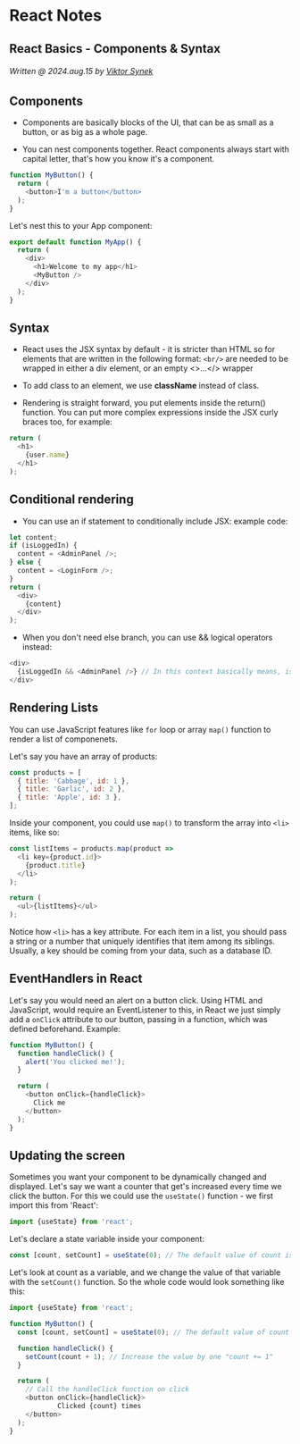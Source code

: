 # React Notes 
## React Basics - Components & Syntax
###### Written @ 2024.aug.15 by [Viktor Synek](https://github.com/viktorsynek)


## Components

- Components are basically blocks of the UI, that can be as small as a button, or as big as a whole page.

- You can nest components together. React components always start with capital letter, that's how you know it's a component.

```javascript
function MyButton() {
  return (
    <button>I'm a button</button>
  );
}
```

Let's nest this to your App component:

```javascript
export default function MyApp() {
  return (
    <div>
      <h1>Welcome to my app</h1>
      <MyButton />
    </div>
  );
}
```

## Syntax

- React uses the JSX syntax by default - it is stricter than HTML so for elements that are written in the following format: ``<br/>`` are needed to be wrapped in either a div element, or an empty <>...</> wrapper

- To add class to an element, we use **className** instead of class.

- Rendering is straight forward, you put elements inside the return() function.
You can put more complex expressions inside the JSX curly braces too, for example:


```javascript
return (
  <h1>
    {user.name}
  </h1>
);
```

## Conditional rendering

- You can use an if statement to conditionally include JSX: example code:

```javascript
let content;
if (isLoggedIn) {
  content = <AdminPanel />;
} else {
  content = <LoginForm />;
}
return (
  <div>
    {content}
  </div>
);
```

- When you don't need else branch, you can use && logical operators instead:

```javascript
<div>
  {isLoggedIn && <AdminPanel />} // In this context basically means, is isLoggedIn, then render AdminPanel.
</div>
```

## Rendering Lists

You can use JavaScript features like ``for`` loop or array ``map()`` function to render a list of componenets.

Let's say you have an array of products:

```javascript
const products = [
  { title: 'Cabbage', id: 1 },
  { title: 'Garlic', id: 2 },
  { title: 'Apple', id: 3 },
];
```

Inside your component, you could use ``map()`` to transform the array into ``<li>`` items, like so:

```javascript
const listItems = products.map(product =>
  <li key={product.id}>
    {product.title}
  </li>
);

return (
  <ul>{listItems}</ul>
);
```

Notice how ``<li>`` has a key attribute. For each item in a list, you should pass a string or a number that uniquely identifies that item among its siblings. Usually, a key should be coming from your data, such as a database ID.


## EventHandlers in React

Let's say you would need an alert on a button click. Using HTML and JavaScript, would require an EventListener to this, in React we just simply add a ``onClick`` attribute to our button, passing in a function, which was defined beforehand. Example:

```javascript
function MyButton() {
  function handleClick() {
    alert('You clicked me!');
  }

  return (
    <button onClick={handleClick}>
      Click me
    </button>
  );
}
```

## Updating the screen

Sometimes you want your component to be dynamically changed and displayed. Let's say we want a counter that get's increased every time we click the button. For this we could use the ``useState()`` function - we first import this from 'React':

```javascript
import {useState} from 'react';
```

Let's declare a state variable inside your component:

```javascript
const [count, setCount] = useState(0); // The default value of count is 0
```

Let's look at count as a variable, and we change the value of that variable with the ``setCount()`` function. So the whole code would look something like this:

```javascript
import {useState} from 'react';

function MyButton() {
  const [count, setCount] = useState(0); // The default value of count is 0

  function handleClick() {
    setCount(count + 1); // Increase the value by one "count += 1"
  }

  return (
    // Call the handleClick function on click
    <button onClick={handleClick}> 
            Clicked {count} times
    </button>
  );
}
```
